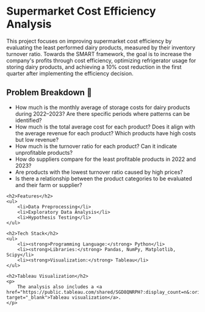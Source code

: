 
<!DOCTYPE html>
<html lang="en">
<head>
    <meta charset="UTF-8">
    <meta name="viewport" content="width=device-width, initial-scale=1.0">
<title>Supermarket Cost Efficiency Analysis</title>
</head>
<body>
    <h1>Supermarket Cost Efficiency Analysis</h1>
    <p>
        This project focuses on improving supermarket cost efficiency by evaluating the least performed dairy products, measured by their inventory turnover ratio. 
        Towards the SMART framework, the goal is to increase the company's profits through cost efficiency, optimizing refrigerator usage for storing dairy products, 
        and achieving a 10% cost reduction in the first quarter after implementing the efficiency decision.
    </p>
    <h2>Problem Breakdown 🧩</h2>
    <ul>
        <li>How much is the monthly average of storage costs for dairy products during 2022–2023? Are there specific periods where patterns can be identified?</li>
        <li>How much is the total average cost for each product? Does it align with the average revenue for each product? Which products have high costs but low revenue?</li>
        <li>How much is the turnover ratio for each product? Can it indicate unprofitable products?</li>
        <li>How do suppliers compare for the least profitable products in 2022 and 2023?</li>
        <li>Are products with the lowest turnover ratio caused by high prices?</li>
        <li>Is there a relationship between the product categories to be evaluated and their farm or supplier?</li>
    </ul>

    <h2>Features</h2>
    <ul>
        <li>Data Preprocessing</li>
        <li>Exploratory Data Analysis</li>
        <li>Hypothesis Testing</li>
    </ul>

    <h2>Tech Stack</h2>
    <ul>
        <li><strong>Programming Language:</strong> Python</li>
        <li><strong>Libraries:</strong> Pandas, NumPy, Matplotlib, Scipy</li>
        <li><strong>Visualization:</strong> Tableau</li>
    </ul>

    <h2>Tableau Visualization</h2>
    <p>
        The analysis also includes a <a href="https://public.tableau.com/shared/SGD8QNRPH?:display_count=n&:origin=viz_share_link" target="_blank">Tableau visualization</a>.
    </p>
</body>
</html>
